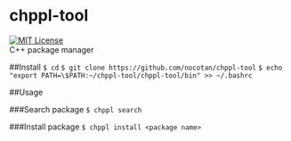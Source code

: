 # chppl-tool
[![MIT License](http://img.shields.io/badge/license-MIT-blue.svg?style=flat)](LICENSE)  
C++ package manager


##Install
```$ cd```
```$ git clone https://github.com/nocotan/chppl-tool```
```$ echo "export PATH=\$PATH:~/chppl-tool/chppl-tool/bin" >> ~/.bashrc```


##Usage

###Search package
```$ chppl search```

###Install package
```$ chppl install <package name>```
